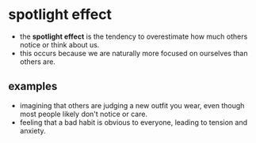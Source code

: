 # spotlight effect  
- the **spotlight effect** is the tendency to overestimate how much others notice or think about us.  
- this occurs because we are naturally more focused on ourselves than others are.  

## examples
- imagining that others are judging a new outfit you wear, even though most people likely don't notice or care.
- feeling that a bad habit is obvious to everyone, leading to tension and anxiety.
